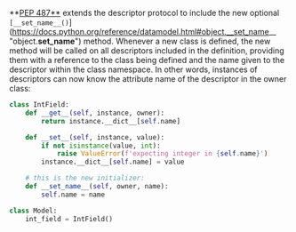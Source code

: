 **[PEP 487**](https://www.python.org/dev/peps/pep-0487) extends the descriptor protocol to include the new optional `[__set_name__()`] (https://docs.python.org/reference/datamodel.html#object.__set_name__ "object.__set_name__") method. Whenever a new class is defined, the new method will be called on all descriptors included in the definition, providing them with a reference to the class being defined and the name given to the descriptor within the class namespace. In other words, instances of descriptors can now know the attribute name of the descriptor in the owner class:
    
```python  
class IntField:
    def __get__(self, instance, owner):
        return instance.__dict__[self.name]

    def __set__(self, instance, value):
        if not isinstance(value, int):
            raise ValueError(f'expecting integer in {self.name}')
        instance.__dict__[self.name] = value

    # this is the new initializer:
    def __set_name__(self, owner, name):
        self.name = name

class Model:
    int_field = IntField()
```
